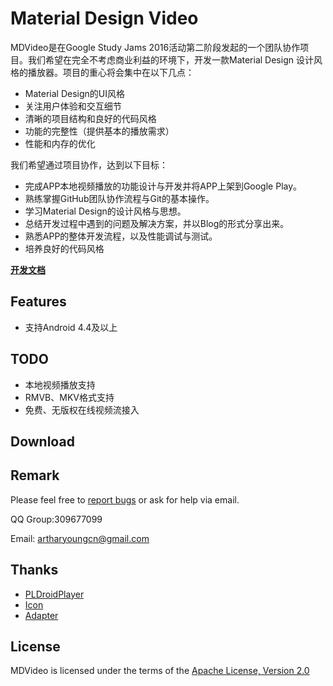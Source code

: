 # Material Design Video

MDVideo是在Google Study Jams 2016活动第二阶段发起的一个团队协作项目。我们希望在完全不考虑商业利益的环境下，开发一款Material Design
设计风格的播放器。项目的重心将会集中在以下几点：

- Material Design的UI风格
- 关注用户体验和交互细节
- 清晰的项目结构和良好的代码风格
- 功能的完整性（提供基本的播放需求）
- 性能和内存的优化

我们希望通过项目协作，达到以下目标：
- 完成APP本地视频播放的功能设计与开发并将APP上架到Google Play。
- 熟练掌握GitHub团队协作流程与Git的基本操作。
- 学习Material Design的设计风格与思想。
- 总结开发过程中遇到的问题及解决方案，并以Blog的形式分享出来。
- 熟悉APP的整体开发流程，以及性能调试与测试。
- 培养良好的代码风格

[**开发文档**]()
## Features

- 支持Android 4.4及以上


## TODO
- 本地视频播放支持
- RMVB、MKV格式支持
- 免费、无版权在线视频流接入

## Download

## Remark
Please feel free to [report bugs](https://github.com/AndroidTips/MDVideo/issues) or ask for help via email.

QQ Group:309677099

Email: artharyoungcn@gmail.com

## Thanks
- [PLDroidPlayer](https://github.com/pili-engineering/PLDroidPlayer)
- [Icon](http://iconmonstr.com/video-14/?png)
- [Adapter](https://github.com/hongyangAndroid/baseAdapter)

## License
MDVideo is licensed under the terms of the [Apache License, Version 2.0](http://www.apache.org/licenses/LICENSE-2.0.html)
